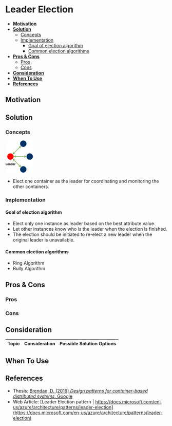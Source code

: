 # Leader Election

- [**Motivation**](#motivation)
- [**Solution**](#solution)
   - [Concepts](#concepts)
   - [Implementation](#implementation)
      - [Goal of election algorithm](#goal-of-election-algorithm)
      - [Common election algorithms](#common-election-algorithms)
- [**Pros & Cons**](#pros--cons)
   - [Pros](#pros)
   - [Cons](#cons)
- [**Consideration**](#consideration)
- [**When To Use**](#when-to-use)
- [**References**](#references)

## Motivation

## Solution
### Concepts
![](../../diagrams/png/leader_election_small.png)
- Elect one container as the leader for coordinating and monitoring the other containers.

### Implementation
#### Goal of election algorithm
- Elect only one instance as leader based on the best attribute value.
- Let other instances know who is the leader when the election is finished.
- The election should be initiated to re-elect a new leader when the original leader is unavailable.

#### Common election algorithms
- Ring Algorithm
- Bully Algorithm

## Pros & Cons
### Pros
### Cons

## Consideration
| Topic | Consideration | Possible Solution Options |
|----|-----|-----|

## When To Use

## References
- Thesis: [Brendan, D. (2016) *Design patterns for container-based distributed systems*. Google](https://static.googleusercontent.com/media/research.google.com/en//pubs/archive/45406.pdf)
- Web Article: [Leader Election pattern | https://docs.microsoft.com/en-us/azure/architecture/patterns/leader-election](https://docs.microsoft.com/en-us/azure/architecture/patterns/leader-election)
